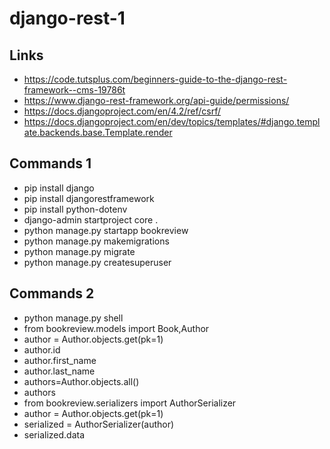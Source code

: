 # django-rest-1

## Links
- https://code.tutsplus.com/beginners-guide-to-the-django-rest-framework--cms-19786t
- https://www.django-rest-framework.org/api-guide/permissions/
- https://docs.djangoproject.com/en/4.2/ref/csrf/
- https://docs.djangoproject.com/en/dev/topics/templates/#django.template.backends.base.Template.render

## Commands 1
- pip install django
- pip install djangorestframework
- pip install python-dotenv
- django-admin startproject core .
- python manage.py startapp bookreview
- python manage.py makemigrations
- python manage.py migrate
- python manage.py createsuperuser

## Commands 2 
- python manage.py shell
- from bookreview.models import Book,Author
- author = Author.objects.get(pk=1)
- author.id
- author.first_name
- author.last_name
- authors=Author.objects.all()
- authors
- from bookreview.serializers import AuthorSerializer
- author = Author.objects.get(pk=1)
- serialized = AuthorSerializer(author)
- serialized.data